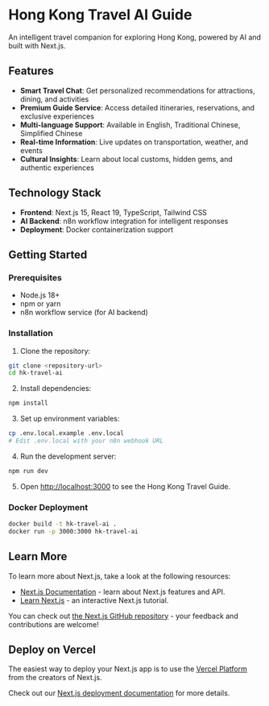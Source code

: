 # Hong Kong Travel AI Guide

An intelligent travel companion for exploring Hong Kong, powered by AI and built with Next.js.

## Features

- **Smart Travel Chat**: Get personalized recommendations for attractions, dining, and activities
- **Premium Guide Service**: Access detailed itineraries, reservations, and exclusive experiences  
- **Multi-language Support**: Available in English, Traditional Chinese, Simplified Chinese
- **Real-time Information**: Live updates on transportation, weather, and events
- **Cultural Insights**: Learn about local customs, hidden gems, and authentic experiences

## Technology Stack

- **Frontend**: Next.js 15, React 19, TypeScript, Tailwind CSS
- **AI Backend**: n8n workflow integration for intelligent responses
- **Deployment**: Docker containerization support

## Getting Started

### Prerequisites
- Node.js 18+ 
- npm or yarn
- n8n workflow service (for AI backend)

### Installation

1. Clone the repository:
```bash
git clone <repository-url>
cd hk-travel-ai
```

2. Install dependencies:
```bash
npm install
```

3. Set up environment variables:
```bash
cp .env.local.example .env.local
# Edit .env.local with your n8n webhook URL
```

4. Run the development server:
```bash
npm run dev
```

5. Open [http://localhost:3000](http://localhost:3000) to see the Hong Kong Travel Guide.

### Docker Deployment

```bash
docker build -t hk-travel-ai .
docker run -p 3000:3000 hk-travel-ai
```

## Learn More

To learn more about Next.js, take a look at the following resources:

- [Next.js Documentation](https://nextjs.org/docs) - learn about Next.js features and API.
- [Learn Next.js](https://nextjs.org/learn) - an interactive Next.js tutorial.

You can check out [the Next.js GitHub repository](https://github.com/vercel/next.js) - your feedback and contributions are welcome!

## Deploy on Vercel

The easiest way to deploy your Next.js app is to use the [Vercel Platform](https://vercel.com/new?utm_medium=default-template&filter=next.js&utm_source=create-next-app&utm_campaign=create-next-app-readme) from the creators of Next.js.

Check out our [Next.js deployment documentation](https://nextjs.org/docs/app/building-your-application/deploying) for more details.
